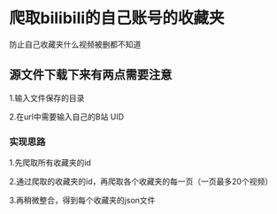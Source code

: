 <h1>爬取bilibili的自己账号的收藏夹</h1>
	防止自己收藏夹什么视频被删都不知道
	
<h2>源文件下载下来有两点需要注意</h2>

1.输入文件保存的目录

2.在url中需要输入自己的B站 UID

<h3>实现思路</h3>

1.先爬取所有收藏夹的id

2.通过爬取的收藏夹的id，再爬取各个收藏夹的每一页（一页最多20个视频）

3.再稍微整合，得到每个收藏夹的json文件

